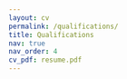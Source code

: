 ```yaml
---
layout: cv
permalink: /qualifications/
title: Qualifications
nav: true
nav_order: 4
cv_pdf: resume.pdf
---
```

